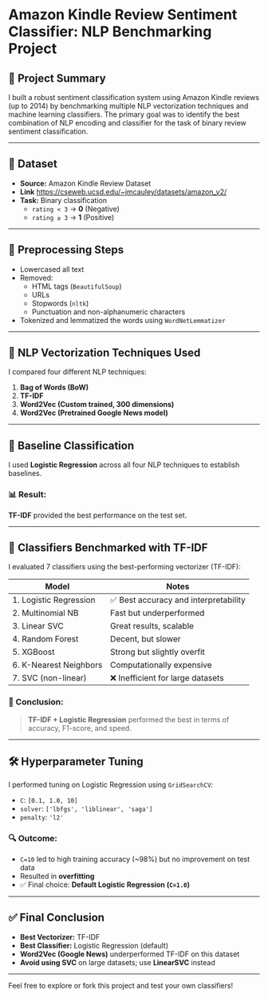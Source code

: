 # Amazon Kindle Review Sentiment Classifier: NLP Benchmarking Project

## 📁 Project Summary
I built a robust sentiment classification system using Amazon Kindle reviews (up to 2014) by benchmarking multiple NLP vectorization techniques and machine learning classifiers. The primary goal was to identify the best combination of NLP encoding and classifier for the task of binary review sentiment classification.

---

## 📖 Dataset
- **Source:** Amazon Kindle Review Dataset
- **Link** https://cseweb.ucsd.edu/~jmcauley/datasets/amazon_v2/
- **Task:** Binary classification
  - `rating < 3` → **0** (Negative)
  - `rating ≥ 3` → **1** (Positive)

---

## 🧹 Preprocessing Steps
- Lowercased all text
- Removed:
  - HTML tags (`BeautifulSoup`)
  - URLs
  - Stopwords (`nltk`)
  - Punctuation and non-alphanumeric characters
- Tokenized and lemmatized the words using `WordNetLemmatizer`

---

## 📝 NLP Vectorization Techniques Used
I compared four different NLP techniques:
1. **Bag of Words (BoW)**
2. **TF-IDF**
3. **Word2Vec (Custom trained, 300 dimensions)**
4. **Word2Vec (Pretrained Google News model)**

---

## 🧠 Baseline Classification
I used **Logistic Regression** across all four NLP techniques to establish baselines.

### 📊 Result:
**TF-IDF** provided the best performance on the test set.

---

## 🧪 Classifiers Benchmarked with TF-IDF
I evaluated 7 classifiers using the best-performing vectorizer (TF-IDF):

| Model                  | Notes                                |
|------------------------|--------------------------------------|
| 1. Logistic Regression | ✅ Best accuracy and interpretability |
| 2. Multinomial NB      | Fast but underperformed               |
| 3. Linear SVC          | Great results, scalable               |
| 4. Random Forest       | Decent, but slower                    |
| 5. XGBoost             | Strong but slightly overfit           |
| 6. K-Nearest Neighbors | Computationally expensive             |
| 7. SVC (non-linear)    | ❌ Inefficient for large datasets      |

### 🔹 Conclusion:
> **TF-IDF + Logistic Regression** performed the best in terms of accuracy, F1-score, and speed.

---

## 🛠️ Hyperparameter Tuning
I performed tuning on Logistic Regression using `GridSearchCV`:

- `C`: `[0.1, 1.0, 10]`
- `solver`: `['lbfgs', 'liblinear', 'saga']`
- `penalty`: `'l2'`

### 🔍 Outcome:
- `C=10` led to high training accuracy (~98%) but no improvement on test data
- Resulted in **overfitting**
- ✅ Final choice: **Default Logistic Regression (`C=1.0`)**

---

## ✅ Final Conclusion
- **Best Vectorizer:** TF-IDF
- **Best Classifier:** Logistic Regression (default)
- **Word2Vec (Google News)** underperformed TF-IDF on this dataset
- **Avoid using SVC** on large datasets; use **LinearSVC** instead

---

Feel free to explore or fork this project and test your own classifiers!

